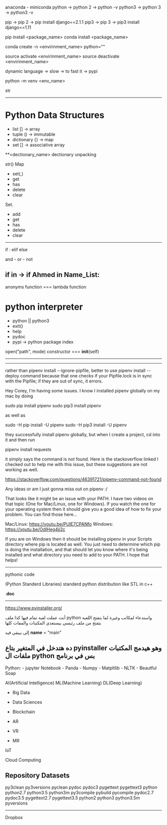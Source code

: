 anaconda - miniconda
python -> python 2 -> python -v
python3 -> python 3 -> python3 -v


pip -> pip 2 -> pip install django==2.1.1
pip3 -> pip 3 -> pip3 install django==1.11

pip install <package_name>
conda install <package_name>




conda create -n <envirinment_name> python=""

source activate <envirinment_name>
source deactivate <envirinment_name>


dynamic language -> slow -> to fast it -> pypi

python -m venv <env_name>

str

-------------------------------------------------------------------------------------------------------------------------------------
Python Data Structures
======================
- list [] -> array
- tuple () -> immutable
- dictionary {} -> map
- set [] ->  associative array


**<dectionary_name> dectionary unpacking

str()
Map
- set(,)
- get
- has
- delete
- clear

Set.
- add
- get
- has
- delete
- clear


-------------------------------------------------------------------------------------------------------------------------------------
if <condition>:
elif
else


and - or - not

if in -> if Ahmed in Name_List:
-------------------------------------------------------------------------------------------------------------------------------------
anonyms function === lambda function


python interpreter
==================
- python || python3
- exit()
- help
- pydoc 
- pypi -> python package index


open("path", mode)
constructor === __init__(self)






-----------------------------------------------------------











---------------------------------------------------------------------------------------------------------------------------------------
rather than pipenv install --ignore-pipfile, better to use pipenv install --deploy command because that one checks if your Pipfile.lock is in sync with the Pipfile; if they are out of sync, it errors.﻿








Hey Corey, I'm having some issues. I know I installed pipenv globally on my mac by doing 

sudo pip install pipenv 
sudo pip3 install pipenv 

as well as 

sudo -H pip install -U pipenv
sudo -H pip3 install -U pipenv

they successfully install pipenv globally, but when I create a project, cd into it and then run

pipenv install requests 

it simply says the command is not found. Here is the stackoverflow linked I checked out to help me with this issue, but these suggestions are not working as well. 

https://stackoverflow.com/questions/46391721/pipenv-command-not-found

Any ideas or am I just gonna miss out on pipenv :/
 


That looks like it might be an issue with your PATH. I have two videos on that topic (One for Mac/Linux, one for Windows). If you watch the one for your operating system then it should give you a good idea of how to fix your problem. You can find those here...

Mac/Linux: https://youtu.be/PUIE7CPANfo
Windows: https://youtu.be/OdIHeg4jj2c


If you are on Windows then it should be installing pipenv in your Scripts directory where pip is located as well. You just need to determine which pip is doing the installation, and that should let you know where it's being installed and what directory you need to add to your PATH. I hope that helps!


-------------------------------------------------------------------------------------------------------------------------------------
pythonic code

(Python Standerd Libraries) standerd python distribution like STL in c++


<method>.__doc__

-------------------------------------------------------------------------------------------------------------------------------------
https://www.pyinstaller.org/


أنت عملت لعبة تمام فيها كذا ملف python واستدعاء لمكاتب وغيرة
لما بتفتح اللعبة بتفتح من ملف رئيسي بيستعدي المكتبات والمفات كلها

إلى بيبقي فيه
__name__ = "main"

ده هتدخل في المتغير بتاع pyinstaller وهو هيدمج المكتبات ملفات ال python 
بس في برنامج 
-------------------------------------------------------------------------------------------------------------------------------------
Python:
	- jupyter Notebook
	- Panda
	- Numpy
	- Matpltlib
	- NLTK
	- Beautful Soap







AI(Artificial Intelligence)
	ML(Machine Learning)
		DL(Deep Learning)


- Big Data
- Data Sciences
- Blockchain


- AR
- VR
- MR


IoT


Cloud Computing

Repository
    Datasets
--------------------------------------------------------------------------------------------------------------------------------------------

py3clean      py3versions   pyclean       pydoc         pydoc3        pygettext     pygettext3    python        python2.7     python3.5     python3m
py3compile    pybuild       pycompile     pydoc2.7      pydoc3.5      pygettext2.7  pygettext3.5  python2       python3       python3.5m    pyversions

--------------------------------------------------------------------------------------------------------------------------------------------
Dropbox
